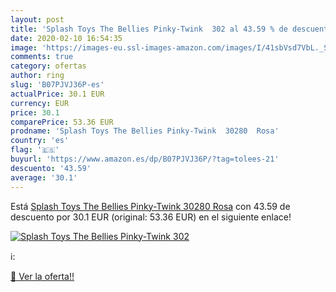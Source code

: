 ```yaml
---
layout: post
title: 'Splash Toys The Bellies Pinky-Twink  302 al 43.59 % de descuento'
date: 2020-02-10 16:54:35
image: 'https://images-eu.ssl-images-amazon.com/images/I/41sbVsd7VbL._SL200_.jpg'
comments: true
category: ofertas
author: ring
slug: 'B07PJVJ36P-es'
actualPrice: 30.1 EUR
currency: EUR
price: 30.1
comparePrice: 53.36 EUR
prodname: 'Splash Toys The Bellies Pinky-Twink  30280  Rosa'
country: 'es'
flag: '🇪🇸'
buyurl: 'https://www.amazon.es/dp/B07PJVJ36P/?tag=tolees-21'
descuento: '43.59'
average: '30.1'
---
```


Está [Splash Toys The Bellies Pinky-Twink  30280  Rosa](https://www.amazon.es/dp/B07PJVJ36P/?tag=tolees-21) con 43.59 de descuento por 30.1 EUR (original: 53.36 EUR) en el siguiente enlace!

[![Splash Toys The Bellies Pinky-Twink  302](https://images-eu.ssl-images-amazon.com/images/I/41sbVsd7VbL._SL200_.jpg)](https://www.amazon.es/dp/B07PJVJ36P/?tag=tolees-21)

ℹ️:


[🛒 Ver la oferta!!](https://www.amazon.es/dp/B07PJVJ36P/?tag=tolees-21)
